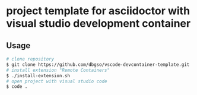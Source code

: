 # project template for asciidoctor with visual studio development container

## Usage

```bash
# clone repository
$ git clone https://github.com/dbgso/vscode-devcontainer-template.git
# install extension "Remote Containers"
$ ./install-extension.sh
# open project with visual studio code
$ code .
```
